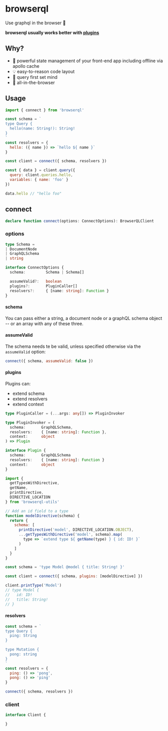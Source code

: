 browserql
===

Use graphql in the browser 🚀

**browserql usually works better with [plugins](/plugins.md)**

## Why?

- 💪 powerful state management of your front-end app including offline via apollo cache
- 💡 easy-to-reason code layout
- 📳 query first set mind
- 🤩 all-in-the-browser

## Usage

```js
import { connect } from 'browserql'

const schema = `
type Query {
  hello(name: String!): String!
}
`
const resolvers = {
  hello: ({ name }) => `hello ${ name }`
}

const client = connect({ schema, resolvers })

const { data } = client.query({
  query: client.queries.hello,
  variables: { name: 'foo' }
})

data.hello // "hello foo"
```

## connect

```ts
declare function connect(options: ConnectOptions): BrowserQLClient
```

### options

```ts
type Schema =
| DocumentNode
| GraphQLSchema
| string

interface ConnectOptions {
  schema:         Schema | Schema[]

  assumeValid?:   boolean
  plugins?:       PluginCaller[]
  resolvers?:     { [name: string]: Function }
}
```

#### schema

You can pass either a string, a document node or a graphQL schema object -- or an array with any of these three.

#### assumeValid

The schema needs te be valid, unless specified otherwise via the `assumeValid` option:

```js
connect({ schema, assumeValid: false })
```

#### plugins

Plugins can:

- extend schema
- extend resolvers
- extend context

```ts
type PluginCaller = (...args: any[]) => PluginInvoker

type PluginInvoker = (
  schema:       GraphQLSchema,
  resolvers:    { [name: string]: Function },
  context:      object
) => Plugin

interface Plugin {
  schema:       GraphQLSchema
  resolvers:    { [name: string]: Function }
  context:      object
}
```

```js
import {
  getTypesWithDirective,
  getName,
  printDirective,
  DIRECTIVE_LOCATION
} from 'browserql-utils'

// Add an id field to a type
function modelDirective(schema) {
  return {
    schema: [
      printDirective('model', DIRECTIVE_LOCATION.OBJECT),
      ...getTypesWithDirective('model', schema).map(
        type => `extend type ${ getName(type) } { id: ID! }`
      )
    ]
  }
}

const schema = 'type Model @model { title: String! }'

const client = connect({ schema, plugins: [modelDirective] })

client.printType('Model')
// type Model {
//   id: ID!
//   title: String!
// }
```

#### resolvers

```js
const schema = `
type Query {
  ping: String
}

type Mutation {
  pong: string
}
`
const resolvers = {
  ping: () => 'pong',
  pong: () => 'ping'
}

connect({ schema, resolvers })
```

### client

```ts
interface Client {

}
```
